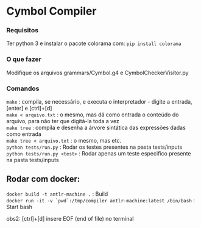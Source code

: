 # Cymbol Compiler
### Requisitos
Ter python 3 e instalar o pacote colorama com:
    `pip install colorama`

### O que fazer
Modifique os arquivos grammars/Cymbol.g4 e CymbolCheckerVisitor.py 

### Comandos
`make`                    : compila, se necessário, e executa o interpretador - digite a entrada, [enter] e [ctrl]+[d]
<br>
`make < arquivo.txt`      : o mesmo, mas dá como entrada o conteúdo do arquivo, para não ter que digitá-la toda a vez
<br>
`make tree`		        : compila e desenha a árvore sintática das expressões dadas como entrada 
<br>
`make tree < arquivo.txt` : o mesmo, mas etc. <br>
`python tests/run.py` : Rodar os testes presentes na pasta tests/inputs  <br>
`python tests/run.py <test>` : Rodar apenas um teste especifico presente na pasta tests/inputs <br>


## Rodar com docker:
`docker build -t antlr-machine .` : Build <br>
```docker run -it -v `pwd`:/tmp/compiler antlr-machine:latest /bin/bash``` : Start bash

obs2: [ctrl]+[d] insere EOF (end of file) no terminal
